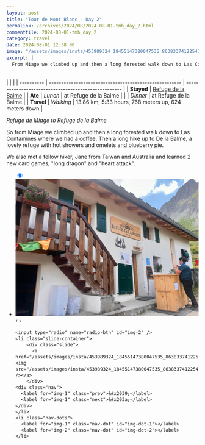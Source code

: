```yaml
---
layout: post
title: "Tour de Mont Blanc - Day 2"
permalink: /archives/2024/08/2024-08-01-tmb_day_2.html
commentfile: 2024-08-01-tmb_day_2
category: travel
date: 2024-08-01 12:38:00
image: "/assets/images/insta/453989324_18455147380047535_8638337412254781493_n_18157473910313966.jpg"
excerpt: |
  From Miage we climbed up and then a long forested walk down to Las Contamines where we had a coffee.
---
```


|            |                                                        |
| ---------- | ------------------------------------------------------ | ---------------------------------------------------- |
| **Stayed** | [Refuge de la Balme](https://www.refugedelabalme.com/) |
| **Ate**    | _Lunch_                                                | at Refuge de la Balme                                |
|            | _Dinner_                                               | at Refuge de la Balme                                |
| **Travel** | _Walking_                                              | 13.86 km, 5:33 hours, 768 meters up, 624 meters down |

_Refuge de Miage to Refuge de la Balme_

So from Miage we climbed up and then a long forested walk down to Las Contamines where we had a coffee. Then a long hike up to De la Balme, a lovely refuge with hot showers and omelets and blueberry pie.

We also met a fellow hiker, Jane from Taiwan and Australia and learned 2 new card games, "long dragon" and "heart attack".

<ul class="slides">
    <input type="radio" name="radio-btn" id="img-1" checked="checked" />
    <li class="slide-container">
        <div class="slide">
          <a href="/assets/images/insta/453968119_18455147392047535_1917968960333107355_n_17851934415250179.jpg"><img src="/assets/images/insta/453968119_18455147392047535_1917968960333107355_n_17851934415250179.jpg" /></a>
        </div>
    <div class="nav">
      <label for="img-2" class="prev">&#x2039;</label>
      <label for="img-2" class="next">&#x203a;</label>
    </div>
    </li>
    
    <input type="radio" name="radio-btn" id="img-2" />
    <li class="slide-container">
        <div class="slide">
          <a href="/assets/images/insta/453989324_18455147380047535_8638337412254781493_n_18157473910313966.jpg"><img src="/assets/images/insta/453989324_18455147380047535_8638337412254781493_n_18157473910313966.jpg" /></a>
        </div>
    <div class="nav">
      <label for="img-1" class="prev">&#x2039;</label>
      <label for="img-1" class="next">&#x203a;</label>
    </div>
    </li>	
    <li class="nav-dots">
      <label for="img-1" class="nav-dot" id="img-dot-1"></label>
      <label for="img-2" class="nav-dot" id="img-dot-2"></label>
    </li>
</ul>
